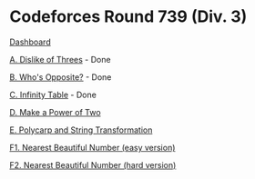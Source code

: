 # Codeforces Round 739 (Div. 3)

[Dashboard](https://codeforces.com/contest/1560)

[A. Dislike of Threes](https://codeforces.com/contest/1560/problem/A) - Done

[B. Who's Opposite?](https://codeforces.com/contest/1560/problem/B) - Done

[C. Infinity Table](https://codeforces.com/contest/1560/problem/C) - Done

[D. Make a Power of Two](https://codeforces.com/contest/1560/problem/D)

[E. Polycarp and String Transformation](https://codeforces.com/contest/1560/problem/E)

[F1. Nearest Beautiful Number (easy version)](https://codeforces.com/contest/1560/problem/F1)

[F2. Nearest Beautiful Number (hard version)](https://codeforces.com/contest/1560/problem/F2)
